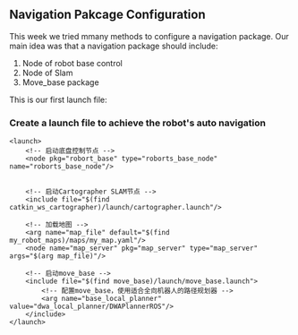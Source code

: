## Navigation Pakcage Configuration 
This week we tried mmany methods to configure a navigation package. 
Our main idea was that a navigation package should include: 
1. Node of robot base control
2. Node of Slam
3. Move_base package

This is our first launch file:
### Create a launch file to achieve the robot's auto navigation
```
<launch>
    <!-- 启动底盘控制节点 -->
    <node pkg="robort_base" type="roborts_base_node" name="roborts_base_node"/>


    <!-- 启动Cartographer SLAM节点 -->
    <include file="$(find catkin_ws_cartographer)/launch/cartographer.launch"/>

    <!-- 加载地图 -->
    <arg name="map_file" default="$(find my_robot_maps)/maps/my_map.yaml"/>
    <node name="map_server" pkg="map_server" type="map_server" args="$(arg map_file)"/>

    <!-- 启动move_base -->
    <include file="$(find move_base)/launch/move_base.launch">
        <!-- 配置move_base，使用适合全向机器人的路径规划器 -->
        <arg name="base_local_planner" value="dwa_local_planner/DWAPlannerROS"/>
    </include>
</launch>
```
